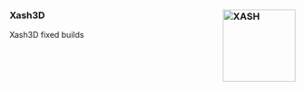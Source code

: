 ### Xash3D <img align="right" width="128" height="128" src="https://imgur.com/VvhDlfq.jpg" alt="XASH" />
Xash3D fixed builds

